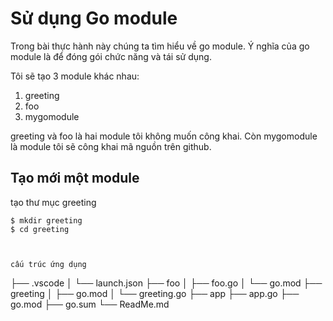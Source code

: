 # Sử dụng Go module

Trong bài thực hành này chúng ta tìm hiểu về go module.
Ý nghĩa của go module là để đóng gói chức năng và tái sử dụng.

Tôi sẽ tạo 3 module khác nhau:
1. greeting
2. foo
3. mygomodule

greeting và foo là hai module tôi không muốn công khai. Còn mygomodule là module tôi sẽ công khai mã nguồn trên github.

## Tạo mới một module

tạo thư mục greeting
```
$ mkdir greeting
$ cd greeting



cấu trúc ứng dụng
```
├── .vscode
│   └── launch.json
├── foo
│   ├── foo.go
│   └── go.mod
├── greeting
│   ├── go.mod
│   └── greeting.go
├── app
├── app.go
├── go.mod
├── go.sum
└── ReadMe.md
```



